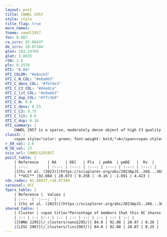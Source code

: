 ```yaml
---
layout: post
title: CWWDL 2957
style: style
title_flag: true
more_names: 
fname: cwwdl2957
fov: 0.087
ra_icrs: 92.08437
de_icrs: 28.07344
glon: 183.24769
glat: 3.8835
r50: 2.6
plx: 0.2578
UTI: "0.04"
UTI_COLOR: "#e6acb3"
UTI_C_N_COL: "#e0a6b3"
UTI_C_dens_COL: "#fbfde3"
UTI_C_C3_COL: "#d4edca"
UTI_C_lit_COL: "#e0a6b3"
UTI_C_dup_COL: "#f7c3b9"
UTI_C_N: 0.0
UTI_C_dens: 0.53
UTI_C_C3: 0.75
UTI_C_lit: 0.0
UTI_C_dup: 0.16
UTI_summary: |
    CWWDL 2957 is a sparse, moderately dense object of high C3 quality. It was recently reported in the literature.<br><br><span style="color: #99180f; font-weight: bold;">Warning: </span>This is likely a duplicate object, which shares a large percentage of members with at least one previously reported entry.<br><br><span style="color: #99180f; font-weight: bold;">Warning: </span>contains less than 25 stars with <i>P>0.5</i> estimated.
class3: |
    <span style="color: green; font-weight: bold;">A</span><span style="color: #FFC300; font-weight: bold;">B</span>
r_50_val: 2.6
N_50_val: 23
scix_url: CWWDL%202957
posit_table: |
    | Reference    | RA    | DEC   | Plx  | pmRA  | pmDE   |  Rv  |
    | :---         | :---: | :---: | :---: | :---: | :---: | :---: |
    |[Chi et al. (2023)](https://scixplorer.org/abs/2023ApJS..266...36C) | 92.076 | 28.058 | 0.268 | -0.034 | -1.651 | 13.116 |
    | **UCC** |92.084 | 28.073 | 0.258 | -0.16 | -1.691 | 4.423 | 
cds_radec: 92.08437,+28.07344
carousel: UCC
fpars_table: |
    | Reference |  Values |
    | :---  |  :---:  |
    | [Chi et al. (2023)](https://scixplorer.org/abs/2023ApJS..266...36C) | `logAge=8.09, Z=-0.58` |
shared_table: |
    | Cluster | <span title="Percentage of members that this OC shares with the ones listed">%</span>   | RA   | DEC   | Plx   | pmRA  | pmDE  | Rv | UTI |
    | :-: | :-: |:-: | :-: | :-: | :-: | :-: | :-: | :-: |
    |[CWNU 1295](/_clusters/cwnu1295/)| 84.0 | 92.08 | 28.07 | 0.26 | -0.2 | -1.69 | 0.53 |0.29 |
    |[LISC 2967](/_clusters/lisc2967/)| 84.0 | 92.08 | 28.07 | 0.25 | -0.18 | -1.67 | 4.42 |0.36 |
---
```


